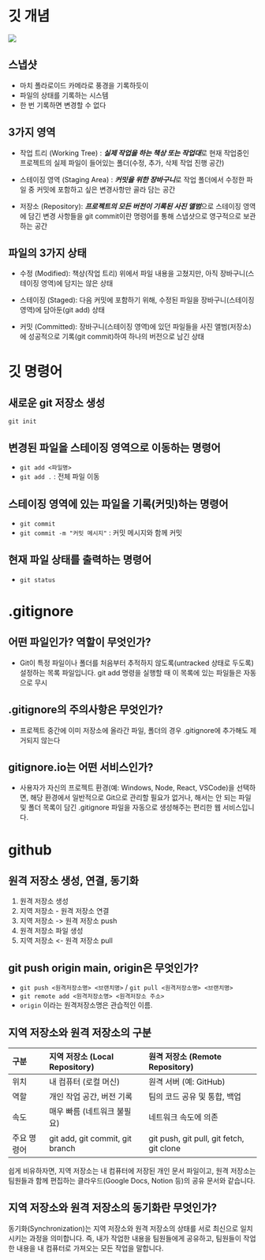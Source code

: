 # 깃 개념

![](https://encrypted-tbn0.gstatic.com/images?q=tbn:ANd9GcT2aRJR6dWUGsjhkUzKkGp-3787npBEJcJblg&s)

## 스냅샷
- 마치 폴라로이드 카메라로 풍경을 기록하듯이
- 파일의 상태를 기록하는 시스템
- 한 번 기록하면 변경할 수 없다

## 3가지 영역
- 작업 트리 (Working Tree) : ***실제 작업을 하는 책상 또는 작업대***로 현재 작업중인 프로젝트의 실제 파일이 들어있는 폴더(수정, 추가, 삭제 작업 진행 공간)

- 스테이징 영역 (Staging Area) : ***커밋을 위한 장바구니***로 작업 폴더에서 수정한 파일 중 커밋에 포함하고 싶은 변경사항만 골라 담는 공간

- 저장소 (Repository): ***프로젝트의 모든 버전이 기록된 사진 앨범***으로 스테이징 영역에 담긴 변경 사항들을 git commit이란 명령어를 통해 스냅샷으로 영구적으로 보관하는 공간

## 파일의 3가지 상태
- 수정 (Modified): 책상(작업 트리) 위에서 파일 내용을 고쳤지만, 아직 장바구니(스테이징 영역)에 담지는 않은 상태

- 스테이징 (Staged): 다음 커밋에 포함하기 위해, 수정된 파일을 장바구니(스테이징 영역)에 담아둔(git add) 상태

- 커밋 (Committed): 장바구니(스테이징 영역)에 있던 파일들을 사진 앨범(저장소)에 성공적으로 기록(git commit)하여 하나의 버전으로 남긴 상태 

# 깃 명령어

## 새로운 git 저장소 생성
`git init`

## 변경된 파일을 스테이징 영역으로 이동하는 명령어
- `git add <파일명>`
- `git add .` : 전체 파일 이동

## 스테이징 영역에 있는 파일을 기록(커밋)하는 명령어
- `git commit`
- `git commit -m "커밋 메시지"` : 커밋 메시지와 함께 커밋

## 현재 파일 상태를 출력하는 명령어
- `git status`

# .gitignore

## 어떤 파일인가? 역할이 무엇인가?
- Git이 특정 파일이나 폴더를 처음부터 추적하지 않도록(untracked 상태로 두도록) 설정하는 목록 파일입니다. git
     add 명령을 실행할 때 이 목록에 있는 파일들은 자동으로 무시

## .gitignore의 주의사항은 무엇인가?
- 프로젝트 중간에 이미 저장소에 올라간 파일, 폴더의 경우 .gitignore에 추가해도 제거되지 않는다

## gitignore.io는 어떤 서비스인가?
- 사용자가 자신의 프로젝트 환경(예: Windows, Node, React, VSCode)을 선택하면, 해당 환경에서 일반적으로 
     Git으로 관리할 필요가 없거나, 해서는 안 되는 파일 및 폴더 목록이 담긴 .gitignore 파일을 자동으로 생성해주는 편리한 웹
     서비스입니다.

# github

## 원격 저장소 생성, 연결, 동기화
1. 원격 저장소 생성
2. 지역 저장소 - 원격 저장소 연결
3. 지역 저장소 -> 원격 저장소 push
4. 원격 저장소 파일 생성
5. 지역 저장소 <- 원격 저장소 pull


## git push origin main, origin은 무엇인가?
- `git push <원격저장소명> <브랜치명>` / `git pull <원격저장소명> <브랜치명>`
- `git remote add <원격저장소명> <원격저장소 주소>`
- `origin` 이라는 원격저장소명은 관습적인 이름.

## 지역 저장소와 원격 저장소의 구분
| 구분 | 지역 저장소 (Local Repository) | 원격 저장소 (Remote Repository) |
  | :--- | :--- | :--- |
  | 위치 | 내 컴퓨터 (로컬 머신) | 원격 서버 (예: GitHub) |
  | 역할 | 개인 작업 공간, 버전 기록 | 팀의 코드 공유 및 통합, 백업 |
  | 속도 | 매우 빠름 (네트워크 불필요) | 네트워크 속도에 의존 |
  | 주요 명령어 | git add, git commit, git branch | git push, git pull, git fetch, git clone |


  쉽게 비유하자면, 지역 저장소는 내 컴퓨터에 저장된 개인 문서 파일이고, 원격 저장소는 팀원들과 함께
  편집하는 클라우드(Google Docs, Notion 등)의 공유 문서와 같습니다.

## 지역 저장소와 원격 저장소의 동기화란 무엇인가?
 동기화(Synchronization)는 지역 저장소와 원격 저장소의 상태를 서로 최신으로 일치시키는 과정을 의미합니다.
  즉, 내가 작업한 내용을 팀원들에게 공유하고, 팀원들이 작업한 내용을 내 컴퓨터로 가져오는 모든 작업을
  말합니다.
